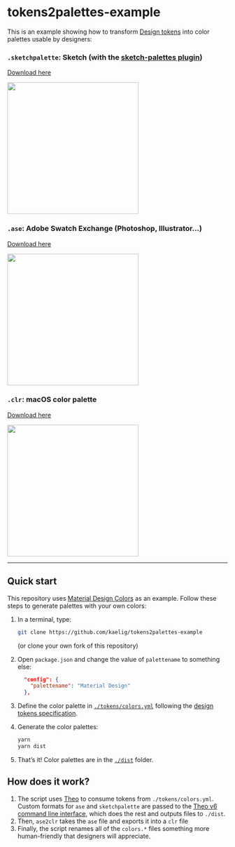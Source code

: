 # tokens2palettes-example

This is an example showing how to transform [Design tokens](https://medium.com/eightshapes-llc/tokens-in-design-systems-25dd82d58421) into color palettes usable by designers:

### `.sketchpalette`: Sketch (with the [sketch-palettes plugin](https://github.com/andrewfiorillo/sketch-palettes))

[Download here](https://github.com/kaelig/tokens2palettes-example/raw/master/dist/Material%20Design.sketchpalette)

<img src="https://kaelig.github.io/tokens2palettes-example/images/sketchpalette.png" alt="" width="300" />

### `.ase`: Adobe Swatch Exchange (Photoshop, Illustrator…)

[Download here](https://github.com/kaelig/tokens2palettes-example/raw/master/dist/Material%20Design.ase)

<img src="https://kaelig.github.io/tokens2palettes-example/images/adobeswatchexchange.png" alt="" width="300" />

### `.clr`: macOS color palette

[Download here](https://github.com/kaelig/tokens2palettes-example/raw/master/dist/Material%20Design.clr)

<img src="https://kaelig.github.io/tokens2palettes-example/images/macOS-clr.png" alt="" width="300" />

---

## Quick start

This repository uses [Material Design Colors](https://material.io/guidelines/style/color.html#color-color-palette) as an example.
Follow these steps to generate palettes with your own colors:

1. In a terminal, type:

   ```sh
   git clone https://github.com/kaelig/tokens2palettes-example
   ```

   (or clone your own fork of this repository)

2. Open `package.json` and change the value of `palettename` to something else:

   ```json
     "config": {
       "palettename": "Material Design"
     },
   ```

3. Define the color palette in [`./tokens/colors.yml`](https://github.com/kaelig/tokens2palettes-example/blob/master/tokens/colors.yml) following the [design tokens specification](https://github.com/salesforce-ux/theo#spec).

4. Generate the color palettes:

   ```sh
   yarn
   yarn dist
   ```

5. That’s it! Color palettes are in the [`./dist`](https://github.com/kaelig/tokens2palettes-example/tree/master/dist) folder.

## How does it work?

1. The script uses [Theo](https://github.com/salesforce-ux/theo) to consume tokens from `./tokens/colors.yml`. Custom formats for `ase` and `sketchpalette` are passed to the [Theo v6 command line interface](https://github.com/salesforce-ux/theo/blob/master/CLI.md), which does the rest and outputs files to `./dist`.
2. Then, `ase2clr` takes the `ase` file and exports it into a `clr` file
3. Finally, the script renames all of the `colors.*` files something more human-friendly that designers will appreciate.
